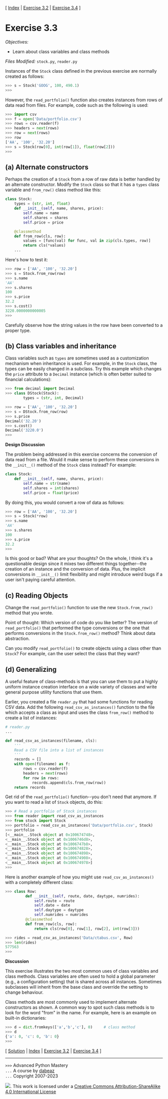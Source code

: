 \[ [Index](index.md) | [Exercise 3.2](ex3_2.md) | [Exercise 3.4](ex3_4.md) \]

# Exercise 3.3

*Objectives:*

- Learn about class variables and class methods

*Files Modified:* `stock.py`, `reader.py`

Instances of the `Stock` class defined in the previous exercise are
normally created as follows:

```python
>>> s = Stock('GOOG', 100, 490.1)
>>>
```

However, the `read_portfolio()` function also creates instances from rows
of data read from files.  For example, code such as the following is used:

```python
>>> import csv
>>> f = open('Data/portfolio.csv')
>>> rows = csv.reader(f)
>>> headers = next(rows)
>>> row = next(rows)
>>> row
['AA', '100', '32.20']
>>> s = Stock(row[0], int(row[1]), float(row[2]))
>>>
```

## (a) Alternate constructors

Perhaps the creation of a `Stock` from a row of raw data is better handled
by an alternate constructor.   Modify the `Stock` class so that it has
a `types` class variable and `from_row()` class method like this:

```python
class Stock:
    types = (str, int, float)
    def __init__(self, name, shares, price):
        self.name = name
        self.shares = shares
        self.price = price

    @classmethod
    def from_row(cls, row):
        values = [func(val) for func, val in zip(cls.types, row)]
        return cls(*values)
    ...
```

Here's how to test it:

```python
>>> row = ['AA', '100', '32.20']
>>> s = Stock.from_row(row)
>>> s.name
'AA'
>>> s.shares
100
>>> s.price
32.2
>>> s.cost()
3220.0000000000005
>>>
```

Carefully observe how the string values in the row have been converted to a proper type.

## (b) Class variables and inheritance

Class variables such as `types` are sometimes used as a customization mechanism
when inheritance is used.  For example, in the `Stock` class, the types can be
easily changed in a subclass.  Try this example which changes the `price` attribute
to a `Decimal` instance (which is often better suited to financial calculations):

```python
>>> from decimal import Decimal
>>> class DStock(Stock):
        types = (str, int, Decimal)

>>> row = ['AA', '100', '32.20']
>>> s = DStock.from_row(row)
>>> s.price
Decimal('32.20')
>>> s.cost()
Decimal('3220.0')
>>>
```

**Design Discussion**

The problem being addressed in this exercise concerns the conversion of data read
from a file.  Would it make sense to perform these conversions in the `__init__()` 
method of the `Stock` class instead?  For example:

```python
class Stock:
    def __init__(self, name, shares, price):
        self.name = str(name)
        self.shares = int(shares)
        self.price = float(price)
```

By doing this, you would convert a row of data as follows:

```python
>>> row = ['AA', '100', '32.20']
>>> s = Stock(*row)
>>> s.name
'AA'
>>> s.shares
100
>>> s.price
32.2
>>>
```

Is this good or bad?  What are your thoughts?  On the whole, I think
it's a questionable design since it mixes two different things
together--the creation of an instance and the conversion of data.
Plus, the implicit conversions in `__init__()` limit flexibility and
might introduce weird bugs if a user isn't paying careful attention.

## (c) Reading Objects

Change the `read_portfolio()` function to use the new `Stock.from_row()`
method that you wrote. 

Point of thought:  Which version of code do you like better?  The
version of `read_portfolio()` that performed the type conversions or
the one that performs conversions in the `Stock.from_row()` method?
Think about data abstraction.

Can you modify `read_portfolio()` to create objects using a class other
than `Stock`?  For example, can the user select the class that they want?  

## (d) Generalizing

A useful feature of class-methods is that you can use them to put a
highly uniform instance creation interface on a wide variety of
classes and write general purpose utility functions that use them.

Earlier, you created a file `reader.py` that had some functions for
reading CSV data.  Add the following `read_csv_as_instances()`
function to the file which accepts a class as input and uses the class
`from_row()` method to create a list of instances:

```python
# reader.py
...

def read_csv_as_instances(filename, cls):
    '''
    Read a CSV file into a list of instances
    '''
    records = []
    with open(filename) as f:
        rows = csv.reader(f)
        headers = next(rows)
        for row in rows:
            records.append(cls.from_row(row))
    return records
```

Get rid of the `read_portfolio()` function--you don't need that anymore.  If you want to
read a list of `Stock` objects, do this:

```python
>>> # Read a portfolio of Stock instances
>>> from reader import read_csv_as_instances
>>> from stock import Stock
>>> portfolio = read_csv_as_instances('Data/portfolio.csv', Stock)
>>> portfolio
[<__main__.Stock object at 0x100674748>, 
<__main__.Stock object at 0x1006746d8>, 
<__main__.Stock object at 0x1006747b8>, 
<__main__.Stock object at 0x100674828>, 
<__main__.Stock object at 0x100674898>, 
<__main__.Stock object at 0x100674908>, 
<__main__.Stock object at 0x100674978>]
>>>
```

Here is another example of how you might use `read_csv_as_instances()` with a completely different class:

```python
>>> class Row:
         def __init__(self, route, date, daytype, numrides):
             self.route = route
             self.date = date
             self.daytype = daytype
             self.numrides = numrides
         @classmethod
         def from_row(cls, row):
             return cls(row[0], row[1], row[2], int(row[3]))

>>> rides = read_csv_as_instances('Data/ctabus.csv', Row)
>>> len(rides)
577563
>>>
```

**Discussion**

This exercise illustrates the two most common uses of class variables
and class methods.  Class variables are often used to hold a global
parameter (e.g., a configuration setting) that is shared across all
instances.  Sometimes subclasses will inherit from the base class and
override the setting to change behaviour.

Class methods are most commonly used to implement alternate
constructors as shown.  A common way to spot such class methods is to
look for the word "from" in the name.  For example, here is an example
on built-in dictionaries:

```python
>>> d = dict.fromkeys(['a','b','c'], 0)     # class method
>>> d
{'a': 0, 'c': 0, 'b': 0}
>>>
```

\[ [Solution](soln3_3.md) | [Index](index.md) | [Exercise 3.2](ex3_2.md) | [Exercise 3.4](ex3_4.md) \]

----
`>>>` Advanced Python Mastery  
`...` A course by [dabeaz](https://www.dabeaz.com)  
`...` Copyright 2007-2023  

![](https://i.creativecommons.org/l/by-sa/4.0/88x31.png). This work is licensed under a [Creative Commons Attribution-ShareAlike 4.0 International License](http://creativecommons.org/licenses/by-sa/4.0/)

